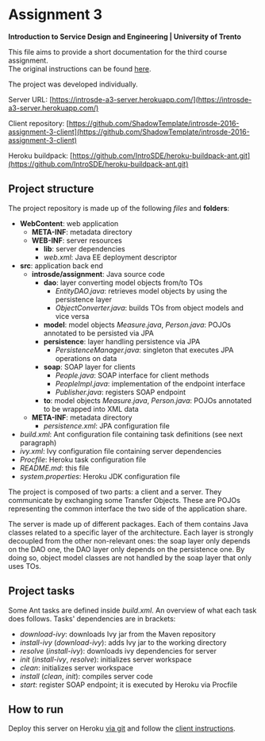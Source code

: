 # Assignment 3

**Introduction to Service Design and Engineering | University of Trento**

This file aims to provide a short documentation for the third course assignment.  
The original instructions can be found [here](https://sites.google.com/a/unitn.it/introsde_2016-17/lab-sessions/assignments/assignment-3).

The project was developed individually.

Server URL: [https://introsde-a3-server.herokuapp.com/](https://introsde-a3-server.herokuapp.com/)

Client repository: [https://github.com/ShadowTemplate/introsde-2016-assignment-3-client](https://github.com/ShadowTemplate/introsde-2016-assignment-3-client)

Heroku buildpack: [https://github.com/IntroSDE/heroku-buildpack-ant.git](https://github.com/IntroSDE/heroku-buildpack-ant.git)

## Project structure

The project repository is made up of the following *files* and **folders**:
* **WebContent**: web application
    * **META-INF**: metadata directory
    * **WEB-INF**: server resources
        * **lib**: server dependencies
        * *web.xml*: Java EE deployment descriptor
* **src**: application back end 
    * **introsde/assignment**: Java source code
        * **dao**: layer converting model objects from/to TOs
            * *EntityDAO.java*: retrieves model objects by using the persistence layer
            * *ObjectConverter.java*: builds TOs from object models and vice versa
        * **model**: model objects
            *Measure.java*, *Person.java*: POJOs annotated to be persisted via JPA
        * **persistence**: layer handling persistence via JPA
            * *PersistenceManager.java*: singleton that executes JPA operations on data
        * **soap**: SOAP layer for clients 
            * *People.java*: SOAP interface for client methods
            * *PeopleImpl.java*: implementation of the endpoint interface
            * *Publisher.java*: registers SOAP endpoint
        * **to**: model objects
            *Measure.java*, *Person.java*: POJOs annotated to be wrapped into XML data
    * **META-INF**: metadata directory
        * *persistence.xml*: JPA configuration file            
* *build.xml*: Ant configuration file containing task definitions (see next paragraph)
* *ivy.xml*: Ivy configuration file containing server dependencies
* *Procfile*: Heroku task configuration file
* *README.md*: this file
* *system.properties*: Heroku JDK configuration file


The project is composed of two parts: a client and a server. They communicate by exchanging some Transfer Objects.
These are POJOs representing the common interface the two side of the application share.

The server is made up of different packages. Each of them contains Java classes related to a specific layer of the architecture.
Each layer is strongly decoupled from the other non-relevant ones: the soap layer only depends on the DAO one, 
the DAO layer only depends on the persistence one. By doing so, object model classes are not handled by the soap layer
that only uses TOs.


## Project tasks

Some Ant tasks are defined inside *build.xml*. An overview of what each task does follows. Tasks' dependencies are in brackets:
* *download-ivy*: downloads Ivy jar from the Maven repository
* *install-ivy* (*download-ivy*): adds Ivy jar to the working directory
* *resolve* (*install-ivy*): downloads ivy dependencies for server
* *init* (*install-ivy*, *resolve*): initializes server workspace
* *clean*: initializes server workspace
* *install* (*clean*, *init*): compiles server code 
* *start*: register SOAP endpoint; it is executed by Heroku via Procfile


## How to run

Deploy this server on Heroku [via git](https://devcenter.heroku.com/articles/git) and follow the [client instructions](https://github.com/ShadowTemplate/introsde-2016-assignment-3-client/blob/master/README.md).